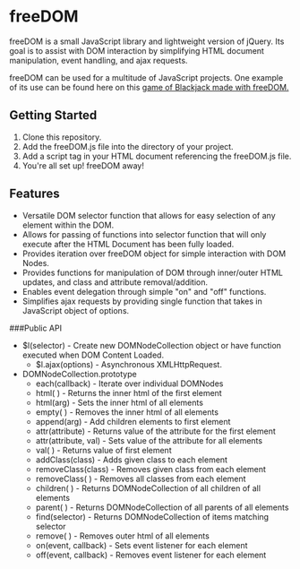 # freeDOM

freeDOM is a small JavaScript library and lightweight version of jQuery.  Its goal is to assist with DOM interaction by simplifying HTML document manipulation, event handling, and ajax requests.

freeDOM can be used for a multitude of JavaScript projects.  One example of its use can be found here on this [game of Blackjack made with freeDOM.](http://ljr5102.github.io/Blackjack)

## Getting Started

1.  Clone this repository.
2.  Add the freeDOM.js file into the directory of your project.
3.  Add a script tag in your HTML document referencing the freeDOM.js file.
4.  You're all set up!  freeDOM away!

## Features

* Versatile DOM selector function that allows for easy selection of any element within the DOM.
* Allows for passing of functions into selector function that will only execute after the HTML Document has been fully loaded.
* Provides iteration over freeDOM object for simple interaction with DOM Nodes.
* Provides functions for manipulation of DOM through inner/outer HTML updates, and  class and attribute removal/addition.
* Enables event delegation through simple "on" and "off" functions.
* Simplifies ajax requests by providing single function that takes in JavaScript object of options.

###Public API
* $l(selector) - Create new DOMNodeCollection object or have function executed when DOM Content Loaded.
	* $l.ajax(options) - Asynchronous XMLHttpRequest.
* DOMNodeCollection.prototype
	* each(callback) - Iterate over individual DOMNodes
	* html( ) - Returns the inner html of the first element
	* html(arg) - Sets the inner html of all elements
  * empty( ) - Removes the inner html of all elements
  * append(arg) - Add children elements to first element
  * attr(attribute) - Returns value of the attribute for the first element
  * attr(attribute, val) - Sets value of the attribute for all elements
  * val( ) - Returns value of first element
  * addClass(class) - Adds given class to each element
  * removeClass(class) - Removes given class from each element
  * removeClass( ) - Removes all classes from each element
  * children( ) - Returns DOMNodeCollection of all children of all elements
  * parent( ) - Returns DOMNodeCollection of all parents of all elements
  * find(selector) - Returns DOMNodeCollection of items matching selector
  * remove( ) - Removes outer html of all elements
  * on(event, callback) - Sets event listener for each element
  * off(event, callback) - Removes event listener for each element
